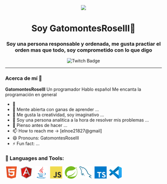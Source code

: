 <div id="header" align="center">
    <img src="https://media.giphy.com/media/v1.Y2lkPTc5MGI3NjExbDJoc3Exdmttdm83NzJyMXR4bnMxNGNyaWZrMmN6N3V6d3F3ZW1iZyZlcD12MV9pbnRlcm5hbF9naWZfYnlfaWQmY3Q9Zw/W4IY7zQdRh7Ow/giphy.gif" width="200">
    <h1 align="center">Soy GatomontesRoseIII👋</h1>
    <h3 align="center">
        Soy una persona responsable y ordenada, me gusta  practiar el orden mas que todo, soy comprometido con lo que digo
    </h3>
</div>
<div id="badges" align="center">
    <a href="http://twitch.com" target="_blank"></a>
    <img src="https://img.shields.io/twitch/status/youdevs?color=purple&logo=twitch&style=for-the-badge" alt="Twitch Badge">
</div>

___

### Acerca de mí 👋

**GatomontesRoseIII**
Un programador
Hablo español
Me encanta la programación en general
- 🔭 
- 🌱 Mente abierta con ganas de aprender ...
- 👯 Me gusta la creatividad, soy imaginativo ...
- 🤔 Soy una persona analitica a la hora de resolver mis problemas ...
- 💬 Pienso antes de hacer ...
- 📫 How to reach me -> [elnoe21827@gmail]
- 😄 Pronouns: GatomontesRoseIII
- ⚡ Fun fact: ...
<div align="left">
    <h3>🔨 Languages and Tools:</h3>
    <div>
        <img src="https://github.com/devicons/devicon/blob/master/icons/html5/html5-original.svg"
        title="HTML5" alt="HTML" width="40" height="40">&nbsp;
        <img src="https://github.com/devicons/devicon/blob/master/icons/angularjs/angularjs-original.svg"
        title="Angular" alt="Angular" width="40" height="40">&nbsp;
        <img src="https://github.com/devicons/devicon/blob/master/icons/java/java-original.svg"
        title="JAVA" alt="JAVA" width="40" height="40">&nbsp;
        <img src="https://github.com/devicons/devicon/blob/master/icons/javascript/javascript-original.svg"
        title="JS" alt="JS" width="40" height="40">&nbsp;
        <img src="https://github.com/devicons/devicon/blob/master/icons/spring/spring-original.svg"
        title="SPRING" alt="SPRING" width="40" height="40">&nbsp;
        <img src="https://github.com/devicons/devicon/blob/master/icons/mysql/mysql-original.svg"
        title="MYSQL" alt="MYSQL" width="40" height="40">&nbsp;
        <img src="https://github.com/devicons/devicon/blob/master/icons/typescript/typescript-original.svg"
        title="TS" alt="TS" width="40" height="40">&nbsp;
        <img src="https://github.com/devicons/devicon/blob/master/icons/vscode/vscode-original.svg"
        title="VSCODE" alt="VSCODE" width="40" height="40">&nbsp;
    </div>
</div>
